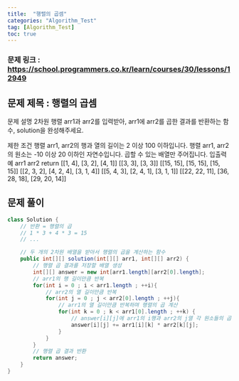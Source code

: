 ```yaml
---
title:  "행렬의 곱셈"
categories: "Algorithm_Test"
tag: [Algorithm_Test]
toc: true
---
```


### 문제 링크 : https://school.programmers.co.kr/learn/courses/30/lessons/12949

## 문제 제목 : 행렬의 곱셈

문제 설명
2차원 행렬 arr1과 arr2를 입력받아, arr1에 arr2를 곱한 결과를 반환하는 함수, solution을 완성해주세요.

제한 조건
행렬 arr1, arr2의 행과 열의 길이는 2 이상 100 이하입니다.
행렬 arr1, arr2의 원소는 -10 이상 20 이하인 자연수입니다.
곱할 수 있는 배열만 주어집니다.
입출력 예
arr1	arr2	return
[[1, 4], [3, 2], [4, 1]]	[[3, 3], [3, 3]]	[[15, 15], [15, 15], [15, 15]]
[[2, 3, 2], [4, 2, 4], [3, 1, 4]]	[[5, 4, 3], [2, 4, 1], [3, 1, 1]]	[[22, 22, 11], [36, 28, 18], [29, 20, 14]]

## 문제 풀이
```java
class Solution {
    // 반환 = 행렬의 곱
    // 1 * 3 + 4 * 3 = 15
    // ...

    // 두 개의 2차원 배열을 받아서 행렬의 곱을 계산하는 함수
    public int[][] solution(int[][] arr1, int[][] arr2) {
        // 행렬 곱 결과를 저장할 배열 생성
        int[][] answer = new int[arr1.length][arr2[0].length];
        // arr1의 행 길이만큼 반복
        for(int i = 0 ; i < arr1.length ; ++i){
            // arr2의 열 길이만큼 반복
            for(int j = 0 ; j < arr2[0].length ; ++j){
                // arr1의 열 길이만큼 반복하며 행렬의 곱 계산
                for(int k = 0 ; k < arr1[0].length ; ++k) {
                    // answer[i][j]에 arr1의 i행과 arr2의 j열 각 원소들의 곱을 더함
                    answer[i][j] += arr1[i][k] * arr2[k][j];
                }
            }
        }
        // 행렬 곱 결과 반환
        return answer;
    }
}
```